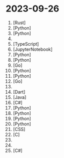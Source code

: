 # 2023-09-26

1. [](https://github.comundefined "A html5 tokenizer / parser that hopefully grow up to be a browser") [Rust]
2. [](https://github.comundefined "Create Customized Software using Natural Language Idea (through LLM-powered Multi-Agent Collaboration)") [Python]
3. [](https://github.comundefined "Clone a voice in 5 seconds to generate arbitrary speech in real-time") [Python]
4. [](https://github.comundefined "A complete computer science study plan to become a software engineer.") 
5. [](https://github.comundefined "Paisa – Personal Finance Manager. demo: https://demo.paisa.fyi") [TypeScript]
6. [](https://github.comundefined "") [JupyterNotebook]
7. [](https://github.comundefined "All Algorithms implemented in Python") [Python]
8. [](https://github.comundefined "Learn how to design large-scale systems. Prep for the system design interview. Includes Anki flashcards.") [Python]
9. [](https://github.comundefined "Gitness is an Open Source developer platform with Source Control management, Continuous Integration and Continuous Delivery.") [Go]
10. [](https://github.comundefined "Efficient long-context fine-tuning, supervised fine-tuning, LongQA dataset.") [Python]
11. [](https://github.comundefined "A curated list of awesome Machine Learning frameworks, libraries and software.") [Python]
12. [](https://github.comundefined "OpenTofu lets you declaratively manage your cloud infrastructure.") [Go]
13. [](https://github.comundefined "Current and prior versions of the terms that apply to your use of the Unity Editor software.") 
14. [](https://github.comundefined "💊 Application to use ReVanced on Android") [Dart]
15. [](https://github.comundefined "This repository consists of the code samples, assignments, and notes for the Java data structures & algorithms + interview preparation bootcamp of WeMakeDevs.") [Java]
16. [](https://github.comundefined "PowerShell for every system!") [C#]
17. [](https://github.comundefined "Family of instruction-following LLMs powered by Evol-Instruct: WizardLM, WizardCoder and WizardMath") [Python]
18. [](https://github.comundefined "A collective list of free APIs") [Python]
19. [](https://github.comundefined "The best and simplest free open source website change detection, restock monitor and notification service. Restock Monitor, change detection. Designed for simplicity - Simply monitor which websites had a text change for free. Free Open source web page change detection, Website defacement monitoring, Price change and Price Drop notification") [Python]
20. [](https://github.comundefined "Specify what you want it to build, the AI asks for clarification, and then builds it.") [Python]
21. [](https://github.comundefined "经济学人(含音频)、纽约客、卫报、连线、大西洋月刊等英语杂志免费下载,支持epub、mobi、pdf格式, 每周更新") [CSS]
22. [](https://github.comundefined "Open-source keyboard firmware for Atmel AVR and Arm USB families") [C]
23. [](https://github.comundefined "FreeU: Free Lunch in Diffusion U-Net") 
24. [](https://github.comundefined "A playbook for systematically maximizing the performance of deep learning models.") 
25. [](https://github.comundefined "PayDay 3 Server Emulator Attempt") [C#]
